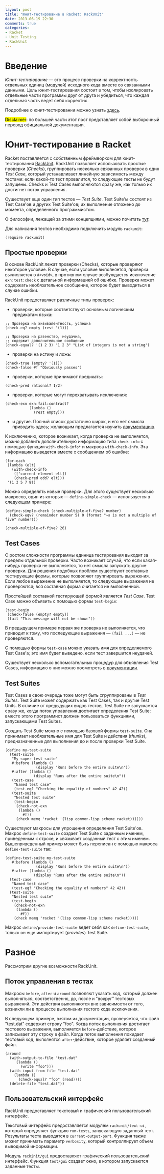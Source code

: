 ```yaml
---
layout: post
title: "Юнит-тестирование в Racket: RackUnit"
date: 2013-06-19 22:30
comments: true
categories:
- Racket
- Unit Testing
- RackUnit
---
```


Введение
========

_Юнит-тестирование_ &mdash; это процесс проверки на корректность
отдельных единиц (модулей) исходного кода вместе со связанными
данными. Цель юнит-тестирования состоит в том, чтобы изолировать
отдельные части программы друг от друга и убедиться, что каждая
отдельная часть ведет себя корректно.

Подробнее о юнит-тестировании можно узнать [здесь][unit-testing].

<mark>Disclaimer</mark>: по большей части этот пост представляет собой выборочный
перевод официальной документации.

Юнит-тестирование в Racket
==========================

Racket поставляется с собственным фреймворком для юнит-тестирования
[RackUnit][rackunit]. RackUnit позволяет использовать простые
проверки (<em>Checks</em>), группировать несколько связанных проверок в один
_Test Case_, который устанавливает линейную зависимость между
тестами: если какой-то тест провалится, то следующие тесты не будут
запущены. Checks и Test Cases выполняются сразу же, как только их
достигнет поток управления.

Существует еще один тип тестов &mdash; _Test Suite_. Test Suite'ы состоят из Test
Case'ов и других Test Suite'ов; их выполнение отложено до момента,
определенного программистом.

О философии, лежащей за этими концепциями, можно почитать
[тут][rackunit-philosophy].

Для написания тестов необходимо подключить модуль `rackunit`:

``` racket
(require rackunit)
```

<!-- more -->

[rackunit-philosophy]: http://docs.racket-lang.org/rackunit/philosophy.html "RackUnit Philosophy"


Простые проверки
----------------

В основе RackUnit лежат проверки (Checks), которые проверяют некоторое
условие. В случае, если условие выполняется, проверка вычисляется в
`#<void>`, в противном случае возбуждается исключение `exn:test:check`
с детальной информацией об ошибке. Проверка может содержать
необязательное сообщение, которое будет выводиться в случае ошибки.

RackUnit предоставляет различные типы проверок:

* проверки, которые соответствуют основным логическим предикатам
  языка:

``` racket
;; Проверка на эквивалентность, успешна
(check-eq? empty (rest '(1)))

;; Проверка на равенство, неудачна,
;; содержит дополнительное сообщение
(check-equal? '(1 2 3) "1 2 3" "List of integers is not a string")
```

* проверки на истину и ложь:

``` racket
(check-true (empty? '(1)))
(check-false #f "Obviously passes")
```

* проверки, которые принимают предикаты:

``` racket
(check-pred rational? 1/2)
```

* проверки, которые могут перехватывать исключения:

``` racket
(check-exn exn:fail:contract?
           (lambda ()
             (rest empty)))
```

* и другие. Полный список достаточно широк, и его нет
смысла приводить здесь; желающим предлагается изучить
[документацию][rackunit-checks].

К исключению, которое возникает, когда проверка не выполняется, можно
добавить дополнительную информацию типа `check-info` с помощью функции
`with-check-info*` и макроса `with-check-info`. Эта информацию
выведется вместе с сообщением об ошибке:

``` racket
(for-each
 (lambda (elt)
   (with-check-info
    (['current-element elt])
    (check-pred odd? elt)))
 '(1 3 5 7 8))
```

Можно определять новые проверки. Для этого существует несколько
макросов, один из которых &mdash; `define-simple-check` &mdash;
используется в следующем примере:

``` racket
(define-simple-check (check-multiple-of-five? number)
  (check-eqv? (remainder number 5) 0 (format "~a is not a multiple of five" number)))

(check-multiple-of-five? 26)
```

Test Cases
----------

С ростом сложности программы единица тестирования выходит за пределы
отдельной проверки. Часто возникает случай, что если какая-нибудь
проверка не выполняется, то нет смысла запускать другие проверки. Для
решения подобных проблем существуют составные тестирующие формы,
которые позволяют группировать выражения. Если любое выражение не
выполняется, то следующие выражения не проверяются; вся составная
форма считается не выполненной.

Простейшей составной тестирующей формой является _Test Case_. Test
Case можно объявить с помощью формы `test-begin`:

``` racket
(test-begin
 (check-false (empty? empty))
 (fail "This message will not be shown"))
```

В предыдущем примере первая же проверка не выполняется, что приводит к
тому, что последующие выражения  &mdash; `(fail ...)` &mdash; не
проверяются.

С помощью формы `test-case` можно указать имя для определяемого Test
Case'а; это имя будет выведено, если тест завершится неудачей.

Существует несколько вспомогательных процедур для объявления Test
Cases, информацию о них можно посмотреть в
[документации][rackunit-test-cases].

[rackunit-test-cases]:
http://docs.racket-lang.org/rackunit/api.html#(part._.Test_.Cases)
"RackUnit Test Cases Documentation"


Test Suites
-----------

Test Cases в свою очередь тоже могут быть сгруппированы в _Test
Suites_. Test Suite может содержать как Test Cases, так и другие Test
Units. В отличие от предыдущих видов тестов, Test Suite не запускается
сразу же, когда поток управления достигает определения Test Suite;
вместо этого программист должен пользоваться функциями, запускающими
Test Suites.

Создать Test Suite можно с помощью базовой формы `test-suite`. Она
принимает необязательные имя для Test Suite и действия (<em>thunks</em>),
предназначенные для выполнения до и после проверки Test Suite.

``` racket
(define my-test-suite
  (test-suite
   "My super test suite"
   #:before (lambda ()
              (display "Runs before the entire suite\n"))
   #:after (lambda ()
             (display "Runs after the entire suite\n"))
   (test-case
    "Named test case"
    (test-eq? "Checking the equality of numbers" 42 42))
   (test-suite
    "Nested test suite"
    (test-begin
     (check-not-exn
      (lambda ()
        #f))
     (check memq 'racket '(lisp common-lisp scheme racket))))))
```

Существуют макросы для упрощения определения Test Suite'ов. Макрос
`define-test-suite` создает Test Suite с заданным именем, приведенным
к строке, и связывает созданный тест с этим именем. Вышеприведенный
пример может быть переписан с помощью макроса `define-test-suite` так:

``` racket
(define-test-suite my-test-suite
   #:before (lambda ()
              (display "Runs before the entire suite\n"))
   #:after (lambda ()
             (display "Runs after the entire suite\n"))
  (test-case
   "Named test case"
   (test-eq? "Checking the equality of numbers" 42 42))
  (test-suite
   "Nested test suite"
   (test-begin
    (check-not-exn
     (lambda ()
       #f))
    (check memq 'racket '(lisp common-lisp scheme racket)))))
```

Макрос `define/provide-test-suite` ведет себя как `define-test-suite`,
только он еще импортирует (<em>provides</em>) Test Suite.

Разное
======

Рассмотрим другие возможности RackUnit.


Поток управления в тестах
-------------------------

Макросы `before`, `after` и `around` позволяют указать код, который
должен выполняться, соответственно, до, после и "вокруг" тестовых
выражений. Эти действия выполняются вне зависимости от того, возникли
ли в процессе выполнения тестого кода исключения.

В следующем примере, взятом из документации, проверяется, что файл
"test.dat" содержит строку "foo". Когда поток выполнения достигает
тестового выражения, выполняется `before`-действие, которое записывает
эту строку в файл. Когда поток выполнения покидает тестовый код,
выполнятся `after`-действие, которое удаляет созданный файл.

``` racket
(around
  (with-output-to-file "test.dat"
     (lambda ()
       (write "foo")))
  (with-input-from-file "test.dat"
    (lambda ()
      (check-equal? "foo" (read))))
  (delete-file "test.dat"))
```

Пользовательский интерфейс
--------------------------

RackUnit предоставляет текстовый и графический пользовательский
интерфейс.

Текстовый интерфейс предоставляется модулем `rackunit/text-ui`,
который определяет функцию `run-tests`, запускающую заданный тест.
Результаты теста выводятся в `current-output-port`.
Функция также может принимать параметр `verbosity`, который
контроллирует объем выводимой информации.

Модуль `rackinit/gui` предоставляет графический пользовательский
интерфейс. Функция `test/gui` создает окно, в котором запускаются
заданные тесты.

[unit-testing]: http://en.wikipedia.org/wiki/Unit_testing "Wikipedia entry for Unit Testing"

[rackunit]: http://docs.racket-lang.org/rackunit/ "RackUnit Documentation"

[rackunit-checks]: http://docs.racket-lang.org/rackunit/api.html#(part._.Checks) "RackUnit Checks Documentation"
